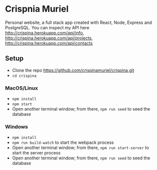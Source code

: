 # Crispnia Muriel

Personal website, a full stack app created with React, Node, Express and PostgreSQL.
You can inspect my API here http://crispina.herokuapp.com/api/info, http://crispina.herokuapp.com/api/projects, http://crispina.herokuapp.com/api/contacts

## Setup

* Clone the repo https://github.com/crispinamuriel/crispina.git
* `cd crispina`

### MacOS/Linux

* `npm install`
* `npm start`
* Open another terminal window; from there, `npm run seed` to seed the database

### Windows

* `npm install`
* `npm run build-watch` to start the webpack process
* Open another terminal window; from there, `npm run start-server` to start the server process
* Open another terminal window; from there, `npm run seed` to seed the database
